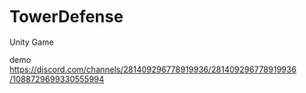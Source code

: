 # TowerDefense
Unity Game

demo
https://discord.com/channels/281409296778919936/281409296778919936/1088729699330555994
